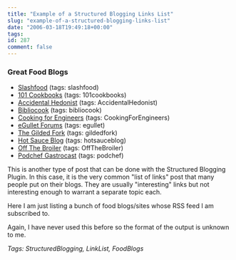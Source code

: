```yaml
---
title: "Example of a Structured Blogging Links List"
slug: "example-of-a-structured-blogging-links-list"
date: "2006-03-18T19:49:18+00:00"
tags:
id: 287
comment: false
---
```


      

### Great Food Blogs

*   [Slashfood](http://www.slashfood.com/) (tags: slashfood)
*   [101 Cookbooks](http://www.101cookbooks.com/) (tags: 101cookbooks)
*   [Accidental Hedonist](http://www.accidentalhedonist.com/index.php) (tags: AccidentalHedonist)
*   [Bibliocook](http://www.bibliocook.com/) (tags: bibliocook)
*   [Cooking for Engineers](http://www.cookingforengineers.com/) (tags: CookingForEngineers)
*   [eGullet Forums](http://forums.egullet.org/index.php) (tags: egullet)
*   [The Gilded Fork](http://www.gildedfork.com/) (tags: gildedfork)
*   [Hot Sauce Blog](http://www.hotsauceblog.com/) (tags: hotsauceblog)
*   [Off The Broiler](http://offthebroiler.wordpress.com/) (tags: OffTheBroiler)
*   [Podchef Gastrocast](http://podchef.motime.com/) (tags: podchef)   <div>

This is another type of post that can be done with the Structured Blogging Plugin. In this case, it is the very common "list of links" post that many people put on their blogs. They are usually "interesting" links but not interesting enough to warrant a separate topic each.

Here I am just listing a bunch of food blogs/sites whose RSS feed I am subscribed to.

Again, I have never used this before so the format of the output is unknown to me.
</div>    

_Tags: StructuredBlogging, LinkList, FoodBlogs_

<script type="application/x-subnode; charset=utf-8">
       <!-- the following is structured blog data for machine readers. -->
       <subnode xmlns:data-view="http://www.w3.org/2003/g/data-view#" data-view:transformation="http://structuredblogging.org/subnode-to-rdf-interpreter.xsl" xmlns="http://www.structuredblogging.org/xmlns#subnode">
            <xml-structured-blog-entry xmlns="http://www.structuredblogging.org/xmlns">
              <generator id="wpsb-1" type="x-wpsb-post" version="1"/><list type="list/links"><title>Great Food Blogs</title><link url="http://www.slashfood.com/" tags="slashfood">Slashfood</link><link url="http://www.101cookbooks.com/" tags="101cookbooks">101 Cookbooks</link><link url="http://www.accidentalhedonist.com/index.php" tags="AccidentalHedonist">Accidental Hedonist</link><link url="http://www.bibliocook.com/" tags="bibliocook">Bibliocook</link><link url="http://www.cookingforengineers.com/" tags="CookingForEngineers">Cooking for Engineers</link><link url="http://forums.egullet.org/index.php" tags="egullet">eGullet Forums</link><link url="http://www.gildedfork.com/" tags="gildedfork">The Gilded Fork</link><link url="http://www.hotsauceblog.com/" tags="hotsauceblog">Hot Sauce Blog</link><link url="http://offthebroiler.wordpress.com/" tags="OffTheBroiler">Off The Broiler</link><link url="http://podchef.motime.com/" tags="podchef">Podchef Gastrocast</link><description>This is another type of post that can be done with the Structured Blogging Plugin. In this case, it is the very common  list of links  post that many people put on their blogs. They are usually  interesting  links but not interesting enough to warrant a separate topic each.

Here I am just listing a bunch of food blogs/sites whose RSS feed I am subscribed to.

Again, I have never used this before so the format of the output is unknown to me.</description><tags>StructuredBlogging, LinkList, FoodBlogs</tags></list>
            </xml-structured-blog-entry>
       </subnode>
       </script>
